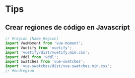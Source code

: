 # Tips

## Crear regiones de código en Javascript

```js
// #region [Name_Region]
import VueMoment from 'vue-moment';
import Vuetify from 'vuetify';
import 'vuetify/dist/vuetify.min.css';
import Vddl from 'vddl';
import Swatches from 'vue-swatches';
import 'vue-swatches/dist/vue-swatches.min.css';
// #endregion
```